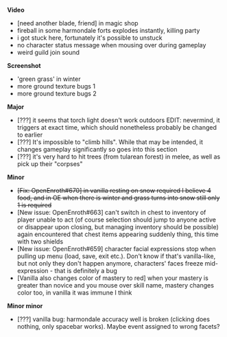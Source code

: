 **Video**
- [need another blade, friend] in magic shop
- fireball in some  harmondale forts explodes instantly, killing party
- i got stuck here, fortunately it's possible to unstuck
- no character status message when mousing over during gameplay
- weird guild join sound

**Screenshot**
- 'green grass' in winter
- more ground texture bugs 1
- more ground texture bugs 2

**Major**
- [???] it seems that torch light doesn't work outdoors EDIT: nevermind, it triggers at exact time, which should nonetheless probably be changed to earlier
- [???] It's impossible to "climb hills". While that may be intended, it changes gameplay significantly so goes into this section
- [???] it's very hard to hit trees (from tularean forest) in melee, as well as pick up their "corpses"
 
**Minor**
- ~~[Fix: OpenEnroth#670] in vanilla resting on snow required I believe 4 food, and in OE when there is winter and grass turns into snow still only 1 is required~~
- [New issue: OpenEnroth#663] can't switch in chest to inventory of player unable to act (of course selection should jump to anyone active or disappear upon closing, but managing inventory should be possible)
again encountered that chest items appearing suddenly thing, this time with two shields
- [New issue: OpenEnroth#659] character facial expressions stop when pulling up menu (load, save, exit etc.). Don't know if that's vanilla-like, but not only they don't happen anymore, characters' faces freeze mid-expression - that is definitely a bug
- [Vanilla also changes color of mastery to red] when your mastery is greater than novice and you mouse over skill name, mastery changes color too, in vanilla it was immune I think
 
**Minor minor**
- [???] vanilla bug: harmondale accuracy well is broken (clicking does nothing, only spacebar works). Maybe event assigned to wrong facets?
